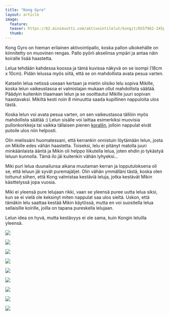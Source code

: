 ```yaml
---
title: "Kong Gyro"
layout: article
image:
  feature:
  teaser: https://b2.minimuutti.com/aktivointilelut/kongit/DS57962-245px.jpg
  thumb:
---
```


Kong Gyro on hieman erilainen aktivointipallo, koska pallon ulkokehälle on kiinnitetty on muovinen rengas. Pallo pyörii akselinsa ympäri ja antaa näin koiralle lisää haastetta.

Lelua tehdään kahdessa koossa ja tämä kuvissa näkyvä on se isompi (18cm x 10cm). Pidän lelussa myös siitä, että se on mahdollista avata pesua varten.

Katselin lelua netissä useaan kertaan ja mietin olisiko lelu sopiva Mikille, koska lelun vaikeustasoa ei valmistajan mukaan ollut mahdollista säätää. Päädyin kuitenkin tilaamaan lelun ja se osoittautui Mikille juuri sopivan haastavaksi. Mikiltä kesti noin 8 minuuttia saada kupillinen nappuloita ulos tästä.

Koska lelun voi avata pesua varten, on sen vaikeustasoa tällöin myös mahdollista säätää :) Lelun sisälle voi laittaa esimerkiksi muovisia pullonkorkkeja tai vaikka tällaisen pienen [korallin](/aktivointi/korallit/), jolloin nappulat eivät putoile ulos niin helposti.

Olin mielissäni huomatessani, että kerrankin onnistuin löytämään lelun, josta on Mikille edes vähän haastetta. Toiseksi, lelu ei pitänyt matolla juuri minkäänlaista ääntä ja Mikin oli helppo liikutella lelua, joten ehdin jo tykästyä leluun kunnolla. Tämä ilo jäi kuitenkin vähän lyhyeksi...

Miki puri lelua duunailunsa aikana muutaman kerran ja lopputuloksena oli se, että leluun jäi syvät puremajäljet. Olin vähän ymmälläni tästä, koska olen tottunut siihen, että Kong valmistaa kestäviä leluja, jotka kestävät Mikin käsittelyssä jopa vuosia.

Miki ei yleensä pure lelujaan rikki, vaan se yleensä puree uutta lelua siksi, kun se ei vielä ole keksinyt miten nappulat saa ulos sieltä. Uskon, että tämäkin lelu saattaa kestää Mikin käytössä, mutta en voi suositella lelua sellaisille koirille, joilla on tapana pureskella lelujaan.

Lelun idea on hyvä, mutta kestävyys ei ole sama, kuin Kongin leluilla yleensä.

![](https://b2.minimuutti.com/aktivointilelut/kongit/DS57768-800px.jpg)

![](https://b2.minimuutti.com/aktivointilelut/kongit/DS57777-800px.jpg)

![](https://b2.minimuutti.com/aktivointilelut/kongit/DS57784-800px.jpg)

![](https://b2.minimuutti.com/aktivointilelut/kongit/DS57812-800px.jpg)

![](https://b2.minimuutti.com/aktivointilelut/kongit/DS57947-800px.jpg)

![](https://b2.minimuutti.com/aktivointilelut/kongit/DS57959-800px.jpg)

![](https://b2.minimuutti.com/aktivointilelut/kongit/DS57962-800px.jpg)

![](https://b2.minimuutti.com/aktivointilelut/kongit/DS57974-800px.jpg)

![](https://b2.minimuutti.com/aktivointilelut/kongit/DS57993-800px.jpg)

